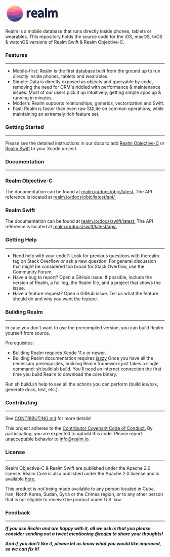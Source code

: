 
![Alt text](/img/logo.png)

Realm is a mobile database that runs directly inside phones, tablets or wearables. This repository holds the source code for the iOS, macOS, tvOS & watchOS versions of Realm Swift & Realm Objective-C.

### Features
___

- Mobile-first: Realm is the first database built from the ground up to run directly inside phones, tablets and wearables.
- Simple: Data is directly exposed as objects and queryable by code, removing the need for ORM's riddled with performance & maintenance issues. Most of our users pick it up intuitively, getting simple apps up & running in minutes.
- Modern: Realm supports relationships, generics, vectorization and Swift.
- Fast: Realm is faster than even raw SQLite on common operations, while maintaining an extremely rich feature set.

### Getting Started
___
Please see the detailed instructions in our docs to add [Realm Objective-C](https://docs.mongodb.com/realm-legacy/docs/objc/latest/#installation) or [Realm Swift](https://docs.mongodb.com/realm-legacy/docs/swift/latest/#installation) to your Xcode project.

### Documentation
___
### Realm Objective-C
The documentation can be found at [realm.io/docs/objc/latest.](https://docs.mongodb.com/realm-legacy/docs/objc/latest/)
The API reference is located at [realm.io/docs/objc/latest/api/.](https://docs.mongodb.com/realm-legacy/docs/objc/latest/)

### Realm Swift
The documentation can be found at [realm.io/docs/swift/latest.](https://docs.mongodb.com/realm-legacy/docs/objc/latest/)
The API reference is located at [realm.io/docs/swift/latest/api/.](https://docs.mongodb.com/realm-legacy/docs/objc/latest/)

### Getting Help
___
- Need help with your code?: Look for previous questions with therealm tag on Stack Overflow or ask a new question. For general discussion that might be considered too broad for Stack Overflow, use the Community Forum.
- Have a bug to report? Open a GitHub issue. If possible, include the version of Realm, a full log, the Realm file, and a project that shows the issue.
- Have a feature request? Open a GitHub issue. Tell us what the feature should do and why you want the feature.

### Building Realm
___

In case you don't want to use the precompiled version, you can build Realm yourself from source.

Prerequisites:

- Building Realm requires Xcode 11.x or newer.
- Building Realm documentation requires [jazzy](https://github.com/realm/jazzy)
Once you have all the necessary prerequisites, building Realm.framework just takes a single command: sh build.sh build. You'll need an internet connection the first time you build Realm to download the core binary.

Run sh build.sh help to see all the actions you can perform (build ios/osx, generate docs, test, etc.).

### Contributing
___
See [CONTRIBUTING.md](https://github.com/realm/realm-cocoa/blob/master/CONTRIBUTING.md) for more details!

This project adheres to the [Contributor Covenant Code of Conduct.](https://github.com/realm/realm-cocoa/blob/master/CONTRIBUTING.md) By participating, you are expected to uphold this code. Please report unacceptable behavior to info@realm.io.

### License
___
Realm Objective-C & Realm Swift are published under the Apache 2.0 license.
Realm Core is also published under the Apache 2.0 license and is available [here.](https://github.com/realm/realm-core)

This product is not being made available to any person located in Cuba, Iran, North Korea, Sudan, Syria or the Crimea region, or to any other person that is not eligible to receive the product under U.S. law.

### Feedback
___
***If you use Realm and are happy with it, all we ask is that you please consider sending out a tweet mentioning [@realm](https://twitter.com/realm) to share your thoughts!***

***And if you don't like it, please let us know what you would like improved, so we can fix it!***
